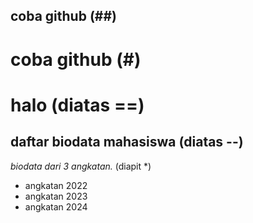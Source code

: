 ## coba github (##)
# coba github (#)
halo (diatas ==)
==
daftar biodata mahasiswa (diatas --)
--
*biodata dari 3 angkatan.* (diapit *)
- angkatan 2022
- angkatan 2023
- angkatan 2024

